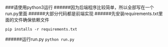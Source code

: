 ###请使用python3运行
######因为后端程序比较简单，所以全部写在一个run.py里面
######大部分代码都是前端实现
######先安装requirements.txt里面的文件确保依赖文件

`pip installs -r requirements.txt`

######运行run.py
`python run.py`
